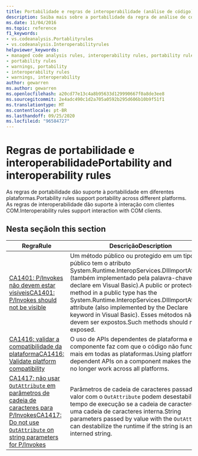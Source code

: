 ```yaml
---
title: Portabilidade e regras de interoperabilidade (análise de código)
description: Saiba mais sobre a portabilidade da regra de análise de código e as regras de interoperabilidade
ms.date: 11/04/2016
ms.topic: reference
f1_keywords:
- vs.codeanalysis.Portablityrules
- vs.codeanalysis.Interoperabilityrules
helpviewer_keywords:
- managed code analysis rules, interoperability rules, portability rules
- portability rules
- warnings, portability
- interoperability rules
- warnings, interoperability
author: gewarren
ms.author: gewarren
ms.openlocfilehash: a20cd77e13c4a8b95633d129990667f0a8de3ee8
ms.sourcegitcommit: 2e4adc490c1d2a705a0592b295d606b10b9f51f1
ms.translationtype: MT
ms.contentlocale: pt-BR
ms.lasthandoff: 09/25/2020
ms.locfileid: "96584727"
---
```

# <a name="portability-and-interoperability-rules"></a><span data-ttu-id="eb4ff-103">Regras de portabilidade e interoperabilidade</span><span class="sxs-lookup"><span data-stu-id="eb4ff-103">Portability and interoperability rules</span></span>

<span data-ttu-id="eb4ff-104">As regras de portabilidade dão suporte à portabilidade em diferentes plataformas.</span><span class="sxs-lookup"><span data-stu-id="eb4ff-104">Portability rules support portability across different platforms.</span></span> <span data-ttu-id="eb4ff-105">As regras de interoperabilidade dão suporte à interação com clientes COM.</span><span class="sxs-lookup"><span data-stu-id="eb4ff-105">Interoperability rules support interaction with COM clients.</span></span>

## <a name="in-this-section"></a><span data-ttu-id="eb4ff-106">Nesta seção</span><span class="sxs-lookup"><span data-stu-id="eb4ff-106">In this section</span></span>

| <span data-ttu-id="eb4ff-107">Regra</span><span class="sxs-lookup"><span data-stu-id="eb4ff-107">Rule</span></span> | <span data-ttu-id="eb4ff-108">Descrição</span><span class="sxs-lookup"><span data-stu-id="eb4ff-108">Description</span></span> |
| - | - |
| [<span data-ttu-id="eb4ff-109">CA1401: P/Invokes não devem estar visíveis</span><span class="sxs-lookup"><span data-stu-id="eb4ff-109">CA1401: P/Invokes should not be visible</span></span>](ca1401.md) | <span data-ttu-id="eb4ff-110">Um método público ou protegido em um tipo público tem o atributo System.Runtime.InteropServices.DllImportAttribute (também implementado pela palavra-chave declare em Visual Basic).</span><span class="sxs-lookup"><span data-stu-id="eb4ff-110">A public or protected method in a public type has the System.Runtime.InteropServices.DllImportAttribute attribute (also implemented by the Declare keyword in Visual Basic).</span></span> <span data-ttu-id="eb4ff-111">Esses métodos não devem ser expostos.</span><span class="sxs-lookup"><span data-stu-id="eb4ff-111">Such methods should not be exposed.</span></span> |
| [<span data-ttu-id="eb4ff-112">CA1416: validar a compatibilidade da plataforma</span><span class="sxs-lookup"><span data-stu-id="eb4ff-112">CA1416: Validate platform compatibility</span></span>](ca1416.md) | <span data-ttu-id="eb4ff-113">O uso de APIs dependentes de plataforma em um componente faz com que o código não funcione mais em todas as plataformas.</span><span class="sxs-lookup"><span data-stu-id="eb4ff-113">Using platform-dependent APIs on a component makes the code no longer work across all platforms.</span></span> |
| [<span data-ttu-id="eb4ff-114">CA1417: não usar `OutAttribute` em parâmetros de cadeia de caracteres para P/Invokes</span><span class="sxs-lookup"><span data-stu-id="eb4ff-114">CA1417: Do not use `OutAttribute` on string parameters for P/Invokes</span></span>](ca1417.md) | <span data-ttu-id="eb4ff-115">Parâmetros de cadeia de caracteres passados por valor com o `OutAttribute` podem desestabilizar o tempo de execução se a cadeia de caracteres for uma cadeia de caracteres interna.</span><span class="sxs-lookup"><span data-stu-id="eb4ff-115">String parameters passed by value with the `OutAttribute` can destabilize the runtime if the string is an interned string.</span></span> |
